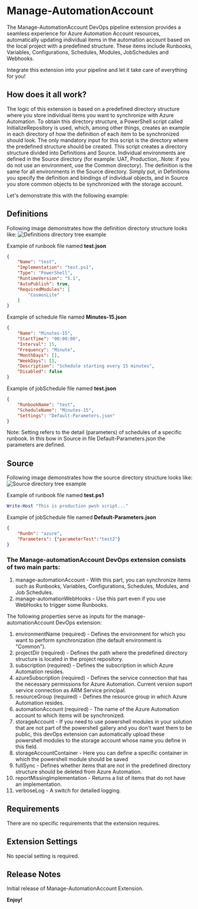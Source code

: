 # Manage-AutomationAccount

The Manage-AutomationAccount DevOps pipeline extension provides a seamless experience for Azure Automation Account resources, automatically updating individual items in the automation account based on the local project with a predefined structure. 
These items include Runbooks, Variables, Configurations, Schedules, Modules, JobSchedules and Webhooks.

Integrate this extension into your pipeline and let it take care of everything for you! 

## How does it all work?

The logic of this extension is based on a predefined directory structure where you store individual items you want to synchronize with Azure Automation. To obtain this directory structure, a PowerShell script called InitializeRepository is used, which, among other things, creates an example in each directory of how the definition of each item to be synchronized should look. The only mandatory input for this script is the directory where the predefined structure should be created. This script creates a directory structure divided into Definitions and Source. Individual environments are defined in the Source directory (for example: UAT, Production,..Note: if you do not use an environment, use the Common directory). The definition is the same for all environments in the Source directory. Simply put, in Definitions you specify the definition and bindings of individual objects, and in Source you store common objects to be synchronized with the storage account.

Let's demonstrate this with the following example:

## Definitions

Following image demonstrates how the definition directory structure looks like:
![Definitions directory tree example](images/Definitions.png)

Example of runbook file named <strong>test.json</strong>

```json
{
    "Name": "test",
    "Implementation": "test.ps1",
    "Type": "PowerShell",
    "RuntimeVersion": "5.1",
    "AutoPublish": true,
    "RequiredModules": [
        "CosmosLite"
    ]
}
```

Example of schedule file named <strong>Minutes-15.json</strong>

```json
{
    "Name": "Minutes-15",
    "StartTime": "00:00:00",
    "Interval": 15,
    "Frequency": "Minute",
    "MonthDays": [],
    "WeekDays": [],
    "Description": "Schedule starting every 15 minutes",
    "Disabled": false
}
```

Example of jobSchedule file named <strong>test.json</strong>

```json
{
    "RunbookName": "test",
    "ScheduleName": "Minutes-15",
    "Settings": "Default-Parameters.json"
}
```
Note: Setting refers to the detail (parameters) of schedules of a specific runbook. In this bow in Source in file Default-Parameters.json the parameters are defined.

## Source

Following image demonstrates how the source directory structure looks like:
![Source directory tree example](images/Source.png)

Example of runbook file named <strong>test.ps1</strong>

```powershell
Write-Host "This is production pwsh script..."
```

Example of jobSchedule file named <strong>Default-Parameters.json</strong>

```json
{
    "RunOn": "azure",
    "Parameters": {"parameterTest":"test2"}
}
```


### The Manage-automationAccount DevOps extension consists of two main parts:
1. manage-automationAccount - With this part, you can synchronize items such as Runbooks, Variables, Configurations, Schedules, Modules, and Job Schedules.
2. manage-automationWebHooks - Use this part even if you use WebHooks to trigger some Runbooks.

The following properties serve as inputs for the manage-automationAccount DevOps extension:
1. environmentName (required) - Defines the environment for which you want to perform synchronization (the default environment is "Common").
2. projectDir (required) - Defines the path where the predefined directory structure is located in the project repository.
3. subscription (required) - Defines the subscription in which Azure Automation resides.
4. azureSubscription (required) - Defines the service connection that has the necessary permissions for Azure Automation. Current version suport service connection as ARM Service principal.
5. resourceGroup (required) - Defines the resource group in which Azure Automation resides.
6. automationAccount (required) - The name of the Azure Automation account to which items will be synchronized.
7. storageAccount - If you need to use powershell modules in your solution that are not part of the powershell gallery and you don't want them to be public, this devOps extension can automatically upload these powershell modules to the storage account whose name you define in this field.
8. storageAccountContainer - Here you can define a specific container in which the powershell module should be saved
9. fullSync - Defines whether items that are not in the predefined directory structure should be deleted from Azure Automation.
10. reportMissingImplementation - Returns a list of items that do not have an implementation.
11. verboseLog - A switch for detailed logging.
   
## Requirements
There are no specific requirements that the extension requires.

## Extension Settings
No special setting is required.

## Release Notes
Initial release of Manage-AutomationAccount Extension.

**Enjoy!**
